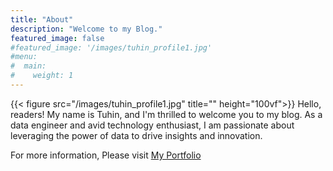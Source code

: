 ```yaml
---
title: "About"
description: "Welcome to my Blog."
featured_image: false
#featured_image: '/images/tuhin_profile1.jpg'
#menu:
#  main:
#    weight: 1
---
```



{{< figure src="/images/tuhin_profile1.jpg" title="" height="100vf">}}
Hello, readers! My name is Tuhin, 
and I'm thrilled to welcome you to my blog. 
As a data engineer and avid technology enthusiast, 
I am passionate about leveraging the power of data to drive insights and innovation. 

[//]: # (In this "About Me" section, I'd like to share a bit about my background and )

[//]: # (my journey in the world of technology.)
For more information, Please visit [My Portfolio](https://tuhinmajumder.com)
